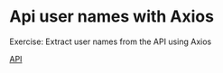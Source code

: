 # Api user names with Axios

Exercise: Extract user names from the API using Axios

[API](https://jsonplaceholder.typicode.com/users)
